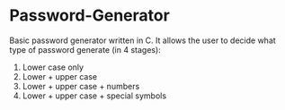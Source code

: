 # Password-Generator

Basic password generator written in C. It allows the user to decide what type of password generate (in 4 stages):
1) Lower case only
2) Lower + upper case
3) Lower + upper case + numbers
4) Lower + upper case + special symbols
